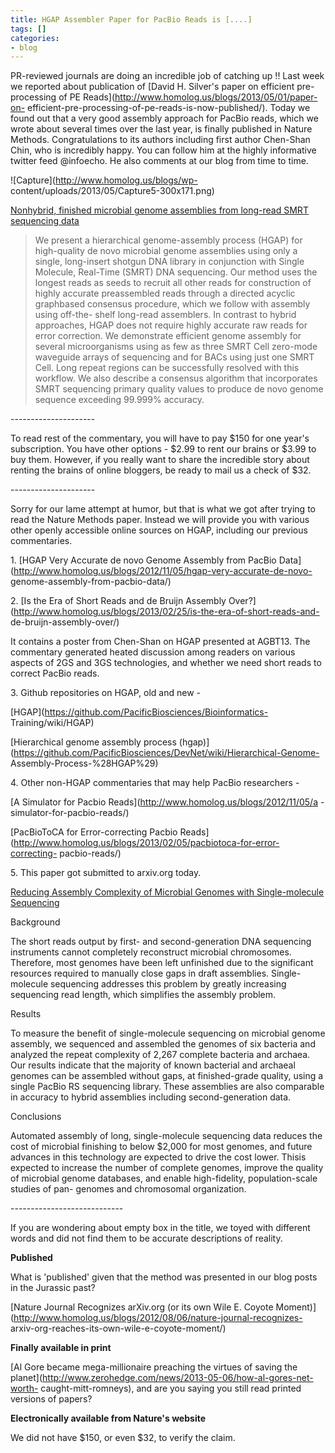 ```yaml
---
title: HGAP Assembler Paper for PacBio Reads is [....]
tags: []
categories:
- blog
---
```

PR-reviewed journals are doing an incredible job of catching up !! Last week
we reported about publication of [David H. Silver's paper on efficient pre-
processing of PE Reads](http://www.homolog.us/blogs/2013/05/01/paper-on-
efficient-pre-processing-of-pe-reads-is-now-published/). Today we found out
that a very good assembly approach for PacBio reads, which we wrote about
several times over the last year, is finally published in Nature Methods.
Congratulations to its authors including first author Chen-Shan Chin, who is
incredibly happy. You can follow him at the highly informative twitter feed
@infoecho. He also comments at our blog from time to time.
<!--more-->

![Capture](http://www.homolog.us/blogs/wp-
content/uploads/2013/05/Capture5-300x171.png)

[Nonhybrid, finished microbial genome assemblies from long-read SMRT
sequencing
data](http://www.nature.com/nmeth/journal/vaop/ncurrent/full/nmeth.2474.html)

> We present a hierarchical genome-assembly process (HGAP) for high-quality de
novo microbial genome assemblies using only a single, long-insert shotgun DNA
library in conjunction with Single Molecule, Real-Time (SMRT) DNA sequencing.
Our method uses the longest reads as seeds to recruit all other reads for
construction of highly accurate preassembled reads through a directed acyclic
graphbased consensus procedure, which we follow with assembly using off-the-
shelf long-read assemblers. In contrast to hybrid approaches, HGAP does not
require highly accurate raw reads for error correction. We demonstrate
efficient genome assembly for several microorganisms using as few as three
SMRT Cell zero-mode waveguide arrays of sequencing and for BACs using just one
SMRT Cell. Long repeat regions can be successfully resolved with this
workflow. We also describe a consensus algorithm that incorporates SMRT
sequencing primary quality values to produce de novo genome sequence exceeding
99.999% accuracy.

\---------------------

To read rest of the commentary, you will have to pay $150 for one year's
subscription. You have other options - $2.99 to rent our brains or $3.99 to
buy them. However, if you really want to share the incredible story about
renting the brains of online bloggers, be ready to mail us a check of $32.

\---------------------

Sorry for our lame attempt at humor, but that is what we got after trying to
read the Nature Methods paper. Instead we will provide you with various other
openly accessible online sources on HGAP, including our previous commentaries.

1\. [HGAP Very Accurate de novo Genome Assembly from PacBio
Data](http://www.homolog.us/blogs/2012/11/05/hgap-very-accurate-de-novo-
genome-assembly-from-pacbio-data/)

2\. [Is the Era of Short Reads and de Bruijn Assembly
Over?](http://www.homolog.us/blogs/2013/02/25/is-the-era-of-short-reads-and-
de-bruijn-assembly-over/)

It contains a poster from Chen-Shan on HGAP presented at AGBT13. The
commentary generated heated discussion among readers on various aspects of 2GS
and 3GS technologies, and whether we need short reads to correct PacBio reads.

3\. Github repositories on HGAP, old and new -

[HGAP](https://github.com/PacificBiosciences/Bioinformatics-
Training/wiki/HGAP)

[Hierarchical genome assembly process
(hgap)](https://github.com/PacificBiosciences/DevNet/wiki/Hierarchical-Genome-
Assembly-Process-%28HGAP%29)

4\. Other non-HGAP commentaries that may help PacBio researchers -

[A Simulator for Pacbio Reads](http://www.homolog.us/blogs/2012/11/05/a
-simulator-for-pacbio-reads/)

[PacBioToCA for Error-correcting Pacbio
Reads](http://www.homolog.us/blogs/2013/02/05/pacbiotoca-for-error-correcting-
pacbio-reads/)

5\. This paper got submitted to arxiv.org today.

[Reducing Assembly Complexity of Microbial Genomes with Single-molecule
Sequencing](http://arxiv.org/ftp/arxiv/papers/1304/1304.3752.pdf)

>

Background

The short reads output by first- and second-generation DNA sequencing
instruments cannot completely reconstruct microbial chromosomes. Therefore,
most genomes have been left unfinished due to the significant resources
required to manually close gaps in draft assemblies. Single-molecule
sequencing addresses this problem by greatly increasing sequencing read
length, which simplifies the assembly problem.

Results

To measure the benefit of single-molecule sequencing on microbial genome
assembly, we sequenced and assembled the genomes of six bacteria and analyzed
the repeat complexity of 2,267 complete bacteria and archaea. Our results
indicate that the majority of known bacterial and archaeal genomes can be
assembled without gaps, at finished-grade quality, using a single PacBio RS
sequencing library. These assemblies are also comparable in accuracy to hybrid
assemblies including second-generation data.

Conclusions

Automated assembly of long, single-molecule sequencing data reduces the cost
of microbial finishing to below $2,000 for most genomes, and future advances
in this technology are expected to drive the cost lower. Thisis expected to
increase the number of complete genomes, improve the quality of microbial
genome databases, and enable high-fidelity, population-scale studies of pan-
genomes and chromosomal organization.

\----------------------------

If you are wondering about empty box in the title, we toyed with different
words and did not find them to be accurate descriptions of reality.

**Published**

What is 'published' given that the method was presented in our blog posts in
the Jurassic past?

[Nature Journal Recognizes arXiv.org (or its own Wile E. Coyote
Moment)](http://www.homolog.us/blogs/2012/08/06/nature-journal-recognizes-
arxiv-org-reaches-its-own-wile-e-coyote-moment/)

**Finally available in print**

[Al Gore became mega-millionaire preaching the virtues of saving the
planet](http://www.zerohedge.com/news/2013-05-06/how-al-gores-net-worth-
caught-mitt-romneys), and are you saying you still read printed versions of
papers?

**Electronically available from Nature's website**

We did not have $150, or even $32, to verify the claim.

